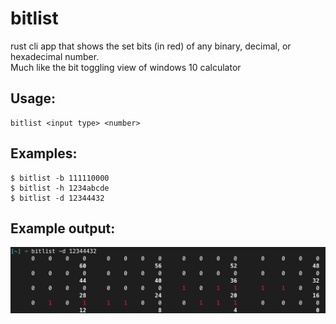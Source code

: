 # bitlist
rust cli app that shows the set bits (in red) of any binary, decimal, or hexadecimal number.  
Much like the bit toggling view of windows 10 calculator

## Usage:
```
bitlist <input type> <number>
```
## Examples:
```
$ bitlist -b 111110000
$ bitlist -h 1234abcde
$ bitlist -d 12344432
```
## Example output:
![Screenshot](example.png?raw=true "output example")
